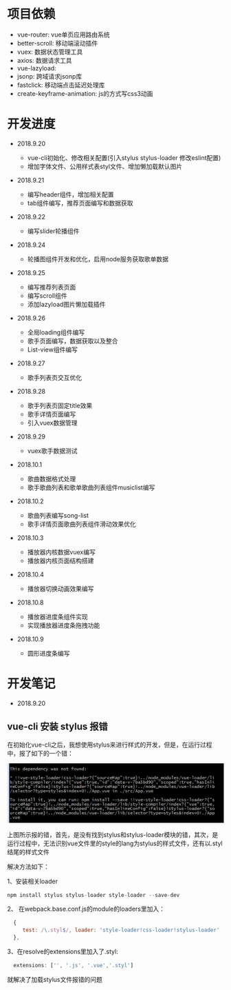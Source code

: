 
# 项目依赖

* vue-router: vue单页应用路由系统
* better-scroll: 移动端滚动插件
* vuex: 数据状态管理工具
* axios: 数据请求工具
* vue-lazyload:
* jsonp: 跨域请求jsonp库
* fastclick: 移动端点击延迟处理库
* create-keyframe-animation: js的方式写css3动画

# 开发进度

* 2018.9.20

  * vue-cli初始化、修改相关配置(引入stylus  stylus-loader  修改eslint配置)
  * 增加字体文件、公用样式表styl文件、增加懒加载默认图片

* 2018.9.21
  * 编写header组件，增加相关配置
  * tab组件编写，推荐页面编写和数据获取

* 2018.9.22
  * 编写slider轮播组件

* 2018.9.24
  * 轮播图组件开发和优化，启用node服务获取歌单数据

* 2018.9.25
  * 编写推荐列表页面
  * 编写scroll组件
  * 添加lazyload图片懒加载插件

* 2018.9.26
  * 全局loading组件编写
  * 歌手页面编写，数据获取以及整合
  * List-view组件编写

* 2018.9.27
  * 歌手列表页交互优化

* 2018.9.28
  * 歌手列表页固定title效果
  * 歌手详情页面编写
  * 引入vuex数据管理

* 2018.9.29
  * vuex歌手数据测试

* 2018.10.1
  * 歌曲数据格式处理
  * 歌手歌曲列表和歌单歌曲列表组件musiclist编写

* 2018.10.2
  * 歌曲列表编写song-list
  * 歌手详情页面歌曲列表组件滑动效果优化

* 2018.10.3
  * 播放器内核数据vuex编写
  * 播放器内核页面结构搭建

* 2018.10.4
  * 播放器切换动画效果编写

* 2018.10.8
  * 播放器进度条组件实现
  * 实现播放器进度条拖拽功能

* 2018.10.9
  * 圆形进度条编写


# 开发笔记

* 2018.9.20

## vue-cli 安装 stylus 报错

在初始化vue-cli之后，我想使用stylus来进行样式的开发，但是，在运行过程中，报了如下的一个错：

![](https://github.com/bettermu/blog-picture-store/blob/master/vue-music-app/stylus%E6%8A%A5%E9%94%99.png?raw=true)

上图所示报的错，首先，是没有找到stylus和stylus-loader模块的错，其次，是运行过程中，无法识别vue文件里的style的lang为stylus的样式文件，还有以.styl结尾的样式文件

解决方法如下：

1、安装相关loader

``` js
npm install stylus stylus-loader style-loader --save-dev
```

2、 在webpack.base.conf.js的module的loaders里加入：

``` js
  {
     test: /\.styl$/, loader: 'style-loader!css-loader!stylus-loader'
  },
```

3、在resolve的extensions里加入了.styl:

```js
  extensions: ['', '.js', '.vue','.styl']
```

就解决了加载stylus文件报错的问题







